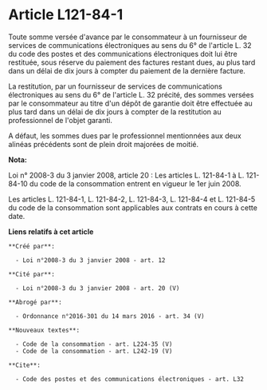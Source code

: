 # Article L121-84-1

Toute somme versée d'avance par le consommateur à un fournisseur de services de communications électroniques au sens du 6° de
l'article L. 32 du code des postes et des communications électroniques doit lui être restituée, sous réserve du paiement des
factures restant dues, au plus tard dans un délai de dix jours à compter du paiement de la dernière facture. 

La restitution, par un fournisseur de services de communications électroniques au sens du 6° de l'article L. 32 précité, des
sommes versées par le consommateur au titre d'un dépôt de garantie doit être effectuée au plus tard dans un délai de dix
jours à compter de la restitution au professionnel de l'objet garanti.

A défaut, les sommes dues par le professionnel mentionnées aux deux alinéas précédents sont de plein droit majorées de
moitié.

**Nota:**

Loi n° 2008-3 du 3 janvier 2008, article 20 : Les articles L. 121-84-1 à L. 121-84-10 du code de la consommation entrent en
vigueur le 1er juin 2008.

Les articles L. 121-84-1, L. 121-84-2, L. 121-84-3, L. 121-84-4 et L. 121-84-5 du code de la consommation sont applicables
aux contrats en cours à cette date.

**Liens relatifs à cet article**

	**Créé par**:

	  - Loi n°2008-3 du 3 janvier 2008 - art. 12

	**Cité par**:

	  - Loi n°2008-3 du 3 janvier 2008 - art. 20 (V)

	**Abrogé par**:

	  - Ordonnance n°2016-301 du 14 mars 2016 - art. 34 (V)

	**Nouveaux textes**:

	  - Code de la consommation - art. L224-35 (V)
	  - Code de la consommation - art. L242-19 (V)

	**Cite**:

	  - Code des postes et des communications électroniques - art. L32
